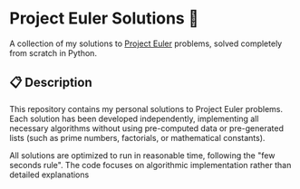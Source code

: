 # Project Euler Solutions 🧮
A collection of my solutions to [Project Euler](https://projecteuler.net/) problems, solved completely from scratch in Python.

## 📋 Description
This repository contains my personal solutions to Project Euler problems. Each solution has been developed independently, implementing all necessary algorithms without using pre-computed data or pre-generated lists (such as prime numbers, factorials, or mathematical constants).

All solutions are optimized to run in reasonable time, following the "few seconds rule". 
The code focuses on algorithmic implementation rather than detailed explanations
